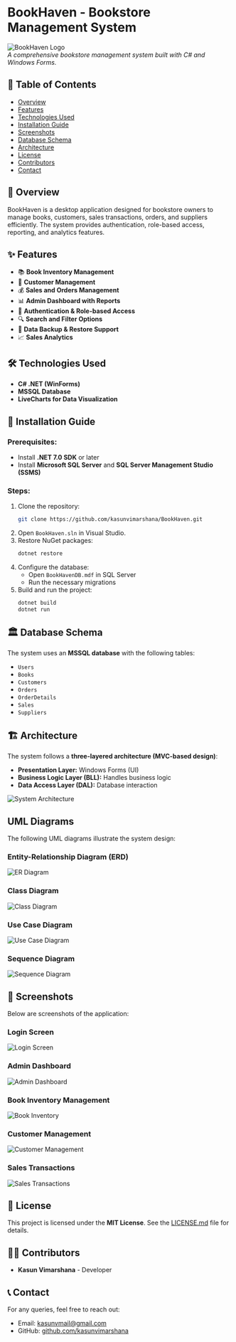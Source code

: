 # BookHaven - Bookstore Management System

![BookHaven Logo](./resources/BookHaven.png")  
*A comprehensive bookstore management system built with C# and Windows Forms.*

## 📌 Table of Contents
- [Overview](#overview)
- [Features](#features)
- [Technologies Used](#technologies-used)
- [Installation Guide](#installation-guide)
- [Screenshots](#screenshots)
- [Database Schema](#database-schema)
- [Architecture](#architecture)
- [License](#license)
- [Contributors](#contributors)
- [Contact](#contact)

## 📖 Overview
BookHaven is a desktop application designed for bookstore owners to manage books, customers, sales transactions, orders, and suppliers efficiently. The system provides authentication, role-based access, reporting, and analytics features.

## ✨ Features
- 📚 **Book Inventory Management**
- 👥 **Customer Management**
- 💰 **Sales and Orders Management**
- 📊 **Admin Dashboard with Reports**
- 🔑 **Authentication & Role-based Access**
- 🔍 **Search and Filter Options**
- 🔄 **Data Backup & Restore Support**
- 📈 **Sales Analytics**

## 🛠 Technologies Used
- **C# .NET (WinForms)**
- **MSSQL Database**
- **LiveCharts for Data Visualization**

## 🚀 Installation Guide
### Prerequisites:
- Install **.NET 7.0 SDK** or later
- Install **Microsoft SQL Server** and **SQL Server Management Studio (SSMS)**

### Steps:
1. Clone the repository:
   ```sh
   git clone https://github.com/kasunvimarshana/BookHaven.git
   ```
2. Open `BookHaven.sln` in Visual Studio.
3. Restore NuGet packages:
   ```sh
   dotnet restore
   ```
4. Configure the database:
   - Open `BookHavenDB.mdf` in SQL Server
   - Run the necessary migrations
5. Build and run the project:
   ```sh
   dotnet build
   dotnet run
   ```

## 🏛 Database Schema
The system uses an **MSSQL database** with the following tables:
- `Users`
- `Books`
- `Customers`
- `Orders`
- `OrderDetails`
- `Sales`
- `Suppliers`

## 🏗 Architecture
The system follows a **three-layered architecture (MVC-based design)**:
- **Presentation Layer:** Windows Forms (UI)
- **Business Logic Layer (BLL):** Handles business logic
- **Data Access Layer (DAL):** Database interaction

<!-- <img align="center" src="./uml-diagrams/system-architecture.png" alt="screen" width="100%" /> -->
![System Architecture](./uml-diagrams/system-architecture.png)

## UML Diagrams
The following UML diagrams illustrate the system design:

### Entity-Relationship Diagram (ERD)
![ER Diagram](./uml-diagrams/er/er-diagram-01.png)

### Class Diagram
![Class Diagram](./uml-diagrams/class/chatuml-class-01.png)

### Use Case Diagram
![Use Case Diagram](./uml-diagrams/usercase/planttext-usercase-05.png)

### Sequence Diagram
![Sequence Diagram](./uml-diagrams/sequence/eraser-login-02.png)

## 📸 Screenshots
Below are screenshots of the application:

### Login Screen
![Login Screen](./screenshots/login/01.png)

### Admin Dashboard
![Admin Dashboard](./screenshots/main/01.png)

### Book Inventory Management
![Book Inventory](./screenshots/book/02.png)

### Customer Management
![Customer Management](./screenshots/customer/02.png)

### Sales Transactions
![Sales Transactions](./screenshots/sale/02.png)

## 📜 License
This project is licensed under the **MIT License**. See the [LICENSE.md](./LICENSE.md) file for details.

## 👨‍💻 Contributors
- **Kasun Vimarshana** - Developer

## 📞 Contact
For any queries, feel free to reach out:
- Email: [kasunvmail@gmail.com](mailto:kasunvmail@gmail.com)
- GitHub: [github.com/kasunvimarshana](https://github.com/kasunvimarshana)
